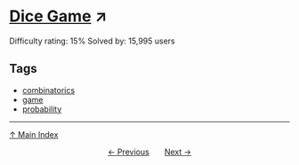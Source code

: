 # [Dice Game](https://projecteuler.net/problem=205) ↗️

Difficulty rating: 15%
Solved by: 15,995 users
## Tags

- [combinatorics](../tags/combinatorics.md)
- [game](../tags/game.md)
- [probability](../tags/probability.md)



---

[↑ Main Index](../README.md)


<div align=center><a href='204.md'>← Previous</a> &nbsp;&nbsp; &nbsp;&nbsp;  <a href='206.md'>Next →</a></div>
